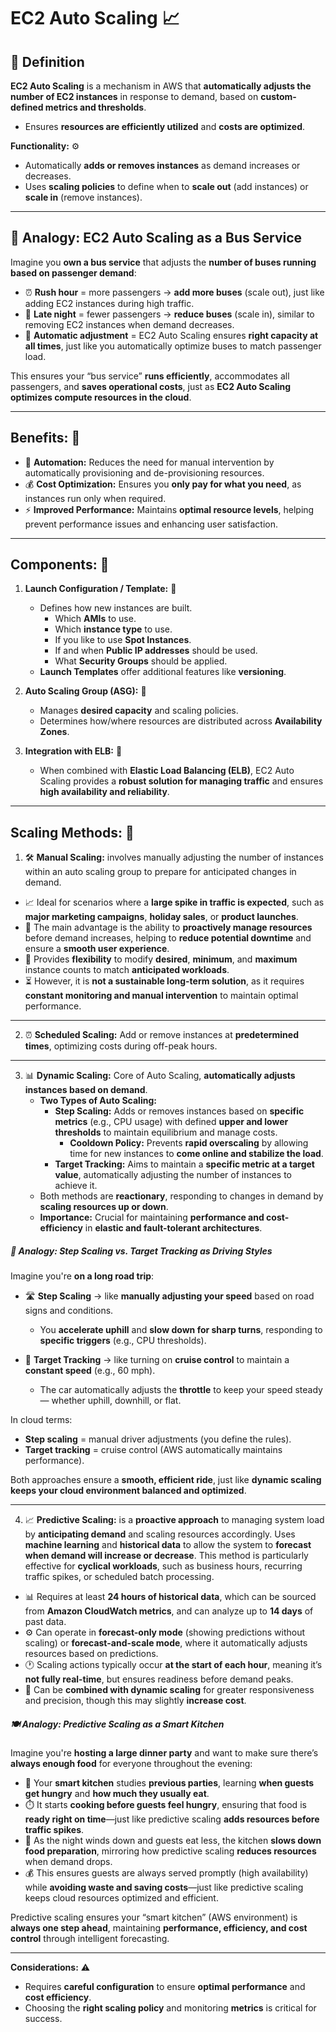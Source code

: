 # EC2 Auto Scaling 📈

## 🧩 Definition
**EC2 Auto Scaling** is a mechanism in AWS that **automatically adjusts the number of EC2 instances** in response to demand, based on **custom-defined metrics and thresholds**.  
- Ensures **resources are efficiently utilized** and **costs are optimized**.  

**Functionality:** ⚙️  
- Automatically **adds or removes instances** as demand increases or decreases.  
- Uses **scaling policies** to define when to **scale out** (add instances) or **scale in** (remove instances).  

---

## 🚌 Analogy: EC2 Auto Scaling as a Bus Service
Imagine you **own a bus service** that adjusts the **number of buses running based on passenger demand**:  

- ⏰ **Rush hour** = more passengers → **add more buses** (scale out), just like adding EC2 instances during high traffic.  
- 🌙 **Late night** = fewer passengers → **reduce buses** (scale in), similar to removing EC2 instances when demand decreases.  
- 🔄 **Automatic adjustment** = EC2 Auto Scaling ensures **right capacity at all times**, just like you automatically optimize buses to match passenger load.  

This ensures your “bus service” **runs efficiently**, accommodates all passengers, and **saves operational costs**, just as **EC2 Auto Scaling optimizes compute resources in the cloud**.

---

## Benefits: 🌟  

- 🤖 **Automation:** Reduces the need for manual intervention by automatically provisioning and de-provisioning resources.  
- 💰 **Cost Optimization:** Ensures you **only pay for what you need**, as instances run only when required.  
- ⚡ **Improved Performance:** Maintains **optimal resource levels**, helping prevent performance issues and enhancing user satisfaction.  

---

## Components: 🧩  

1. **Launch Configuration / Template:** 📝  
   - Defines how new instances are built.  
        - Which **AMIs** to use.
        - Which **instance type** to use.
        - If you like to use **Spot Instances**.
        - If and when **Public IP addresses** should be used.
        - What **Security Groups** should be applied.
   - **Launch Templates** offer additional features like **versioning**.  

2. **Auto Scaling Group (ASG):** 👥  
   - Manages **desired capacity** and scaling policies.  
   - Determines how/where resources are distributed across **Availability Zones**.  

3. **Integration with ELB:** 🔗  
   - When combined with **Elastic Load Balancing (ELB)**, EC2 Auto Scaling provides a **robust solution for managing traffic** and ensures **high availability and reliability**.  

---

## Scaling Methods: 🚀  

1. 🛠️ **Manual Scaling:** involves manually adjusting the number of instances within an auto scaling group to prepare for anticipated changes in demand. 
 - 📈 Ideal for scenarios where a **large spike in traffic is expected**, such as **major marketing campaigns**, **holiday sales**, or **product launches**.  
  - 🧠 The main advantage is the ability to **proactively manage resources** before demand increases, helping to **reduce potential downtime** and ensure a **smooth user experience**.  
  - 🔧 Provides **flexibility** to modify **desired**, **minimum**, and **maximum** instance counts to match **anticipated workloads**.  
  - ⏳ However, it is **not a sustainable long-term solution**, as it requires **constant monitoring and manual intervention** to maintain optimal performance.

--- 

2. ⏰ **Scheduled Scaling:** Add or remove instances at **predetermined times**, optimizing costs during off-peak hours.

---

3. 📊 **Dynamic Scaling:** Core of Auto Scaling, **automatically adjusts instances based on demand**.  
    - **Two Types of Auto Scaling:**
        - **Step Scaling:** Adds or removes instances based on **specific metrics** (e.g., CPU usage) with defined **upper and lower thresholds** to maintain equilibrium and manage costs. 
            - **Cooldown Policy:** Prevents **rapid overscaling** by allowing time for new instances to **come online and stabilize the load**.  
        - **Target Tracking:** Aims to maintain a **specific metric at a target value**, automatically adjusting the number of instances to achieve it.   
    - Both methods are **reactionary**, responding to changes in demand by **scaling resources up or down**.  
    - **Importance:** Crucial for maintaining **performance and cost-efficiency** in **elastic and fault-tolerant architectures**.

##### 🚗 Analogy: Step Scaling vs. Target Tracking as Driving Styles  
Imagine you're **on a long road trip**:  

- 🛣️ **Step Scaling** → like **manually adjusting your speed** based on road signs and conditions.  
  - You **accelerate uphill** and **slow down for sharp turns**, responding to **specific triggers** (e.g., CPU thresholds).  

- 🧭 **Target Tracking** → like turning on **cruise control** to maintain a **constant speed** (e.g., 60 mph).  
  - The car automatically adjusts the **throttle** to keep your speed steady — whether uphill, downhill, or flat.  

In cloud terms:  
- **Step scaling** = manual driver adjustments (you define the rules).  
- **Target tracking** = cruise control (AWS automatically maintains performance).  

Both approaches ensure a **smooth, efficient ride**, just like **dynamic scaling keeps your cloud environment balanced and optimized**.

---

4. 📈 **Predictive Scaling:** is a **proactive approach** to managing system load by **anticipating demand** and scaling resources accordingly. Uses **machine learning** and **historical data** to allow the system to **forecast when demand will increase or decrease**. This method is particularly effective for **cyclical workloads**, such as business hours, recurring traffic spikes, or scheduled batch processing.

 - 📊 Requires at least **24 hours of historical data**, which can be sourced from **Amazon CloudWatch metrics**, and can analyze up to **14 days** of past data.  
  - ⚙️ Can operate in **forecast-only mode** (showing predictions without scaling) or **forecast-and-scale mode**, where it automatically adjusts resources based on predictions.  
  - 🕐 Scaling actions typically occur **at the start of each hour**, meaning it’s **not fully real-time**, but ensures readiness before demand peaks.  
  - 🔁 Can be **combined with dynamic scaling** for greater responsiveness and precision, though this may slightly **increase cost**.  

##### 🍽️ Analogy: Predictive Scaling as a Smart Kitchen  
Imagine you're **hosting a large dinner party** and want to make sure there’s **always enough food** for everyone throughout the evening:  

- 🧠 Your **smart kitchen** studies **previous parties**, learning **when guests get hungry** and **how much they usually eat**.  
- ⏱️ It starts **cooking before guests feel hungry**, ensuring that food is **ready right on time**—just like predictive scaling **adds resources before traffic spikes**.  
- 🍲 As the night winds down and guests eat less, the kitchen **slows down food preparation**, mirroring how predictive scaling **reduces resources** when demand drops.  
- 💰 This ensures guests are always served promptly (high availability) while **avoiding waste and saving costs**—just like predictive scaling keeps cloud resources optimized and efficient.  

Predictive scaling ensures your “smart kitchen” (AWS environment) is **always one step ahead**, maintaining **performance, efficiency, and cost control** through intelligent forecasting. 

---

**Considerations:** ⚠️  
- Requires **careful configuration** to ensure **optimal performance** and **cost efficiency**.  
- Choosing the **right scaling policy** and monitoring **metrics** is critical for success.
